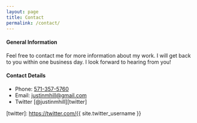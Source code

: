 ```yaml
---
layout: page
title: Contact
permalink: /contact/
---
```


#### General Information
Feel free to contact me for more information about my work. I will get back to you within one business day.
I look forward to hearing from you!

#### Contact Details
- Phone: [571-357-5760][phone]
- Email: [justinmhill@gmail.com][email]
- Twitter [@justinmhill][twitter]

[phone]: tel:571-357-5760
[email]: mailto:justinmhill@gmail.com
[twitter]: https://twitter.com/{{ site.twitter_username }}

